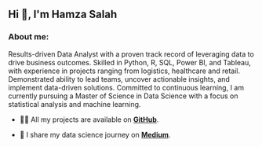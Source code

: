 <h2>Hi 👋, I'm Hamza Salah</h1>

<h3 align="left">About me: </h3>
Results-driven Data Analyst with a proven track record of leveraging data to drive business outcomes. Skilled in Python, R, SQL, Power BI, and Tableau, with experience in projects ranging from logistics, healthcare and retail. Demonstrated ability to lead teams, uncover actionable insights, and implement data-driven solutions. Committed to continuous learning, I am currently pursuing a Master of Science in Data Science with a focus on statistical analysis and machine learning.

- 👨‍💻 All my projects are available on [**GitHub**](https://github.com/hamzasalahds/projects/blob/main/README.md#data-science-portfolio).

- 📝 I share my data science journey on [**Medium**](https://medium.com/@hamzamsalahds).
